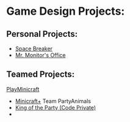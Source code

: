 # Game Design Projects:
## Personal Projects:
- [Space Breaker](https://gamejolt.com/games/Space-Breaker/481473)
- [Mr. Monitor's Office](https://gamejolt.com/games/MrMonitorsOffice/481934)

## Teamed Projects:
[PlayMinicraft](https://github.com/MinicraftPlus)
- [Minicraft+](https://github.com/MinicraftPlus/minicraft-plus-revived)
Team PartyAnimals
- [King of the Party (Code Private)](https://litorom1.itch.io/king-of-the-party)
- 
